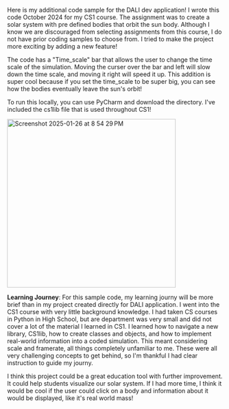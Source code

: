 Here is my additional code sample for the DALI dev application! I wrote this code October 2024 for my CS1 course. The assignment was to create a solar system with pre defined bodies that orbit the sun body.
Although I know we are discouraged from selecting assignments from this course, I do not have prior coding samples to choose from. I tried to make the project more exciting by adding a new feature!

The code has a "Time_scale" bar that allows the user to change the time scale of the simulation. Moving the curser over the bar and left will slow down the time scale, and moving it right will speed it up.
This addition is super cool because if you set the time_scale to be super big, you can see how the bodies eventually leave the sun's orbit!

To run this locally, you can use PyCharm and download the directory. I've included the cs1lib file that is used throughout CS1!

<img width="393" alt="Screenshot 2025-01-26 at 8 54 29 PM" src="https://github.com/user-attachments/assets/30defd1e-c45e-48fc-a48c-223e70199edc" />


**Learning Journey**:
For this sample code, my learning journy will be more brief than in my project created directly for DALI application. I went into the CS1 course with very little background knowledge.
I had taken CS courses in Python in High School, but are department was very small and did not cover a lot of the material I learned in CS1. I learned how to navigate a new library, CS1lib, how to create
classes and objects, and how to implement real-world information into a coded simulation. This meant considering scale and framerate, all things completely unfamiliar to me. These were all
very challenging concepts to get behind, so I'm thankful I had clear instruction to guide my journy.

I think this project could be a great education tool with further improvement. It could help students visualize our solar system. If I had more time, I think it would be cool if the user could click on a body
and information about it would be displayed, like it's real world mass!
